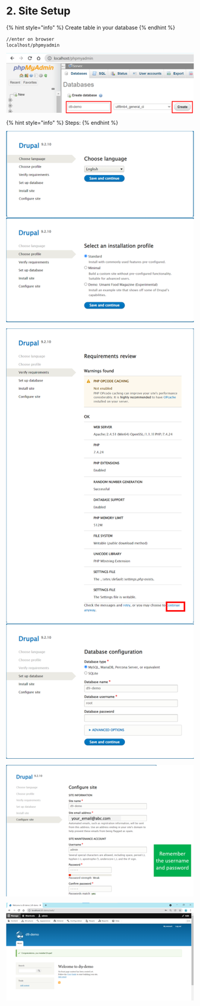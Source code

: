 # 2. Site Setup

{% hint style="info" %}
Create table in your database
{% endhint %}

```
//enter on browser
localhost/phpmyadmin
```

![](../.gitbook/assets/db1.png)

{% hint style="info" %}
Steps:
{% endhint %}

![](../.gitbook/assets/web2.png) ![](../.gitbook/assets/web3.png)

![](<../.gitbook/assets/web4 (1).png>) ![](<../.gitbook/assets/web5 (1).png>)

![](../.gitbook/assets/web6.png)

![You are all set and done!](<../.gitbook/assets/web7 (1).png>)

